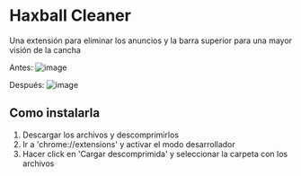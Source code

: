 # Haxball Cleaner
Una extensión para eliminar los anuncios y la barra superior para una mayor visión de la cancha

Antes:
![image](https://user-images.githubusercontent.com/66987826/174920708-69e7cd7f-b59b-46d3-8a49-8d7fea2c4318.png)

Después:
![image](https://user-images.githubusercontent.com/66987826/174920280-9614d163-cd3c-4ad9-a7dc-4f22eba837d5.png)

## Como instalarla
1. Descargar los archivos y descomprimirlos
2. Ir a 'chrome://extensions' y activar el modo desarrollador
3. Hacer click en 'Cargar descomprimida' y seleccionar la carpeta con los archivos
